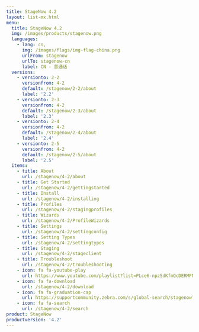```yaml
---
title: StageNow 4.2
layout: list-mx.html
menu:
  title: StageNow 4.2
  img: /images/products/stagenow.png
  languages:
    - lang: cn,
      img: /images/flags/img-flag-china.png
      urlFrom: stagenow
      urlTo: stagenow-cn
      label: CN - 普通话
  versions:
    - versionto: 2-2
      versionfrom: 4-2
      default: /stagenow/2-2/about
      label: '2.2'
    - versionto: 2-3
      versionfrom: 4-2
      default: /stagenow/2-3/about
      label: '2.3'
    - versionto: 2-4
      versionfrom: 4-2
      default: /stagenow/2-4/about
      label: '2.4'
    - versionto: 2-5
      versionfrom: 4-2
      default: /stagenow/2-5/about
      label: '2.5'
  items:
    - title: About
      url: /stagenow/4-2/about
    - title: Get Started
      url: /stagenow/4-2/gettingstarted
    - title: Install
      url: /stagenow/4-2/installing
    - title: Profiles
      url: /stagenow/4-2/stagingprofiles
    - title: Wizards
      url: /stagenow/4-2/ProfileWizards
    - title: Settings
      url: /stagenow/4-2/settingconfig
    - title: Setting Types
      url: /stagenow/4-2/settingtypes
    - title: Staging
      url: /stagenow/4-2/stageclient
    - title: Troubleshoot
      url: /stagenow/4-2/troubleshooting
    - icon: fa fa-youtube-play
      url: https://www.youtube.com/playlist?list=PLce6-npz5dKfmQcDERMFNiOeZrVAEJtXH    
    - icon: fa fa-download
      url: /stagenow/4-2/download    
    - icon: fa fa-graduation-cap
      url: https://supportcommunity.zebra.com/s/global-search/stagenow?language=en_US
    - icon: fa fa-search
      url: /stagenow/4-2/search
product: StageNow
productversion: '4.2'
---
```














